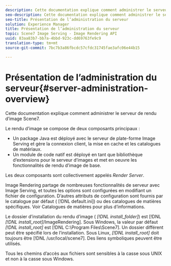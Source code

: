 ```yaml
---
description: Cette documentation explique comment administrer le serveur de rendu d’image Scene7.
seo-description: Cette documentation explique comment administrer le serveur de rendu d’image Scene7.
seo-title: Présentation de l’administration du serveur
solution: Experience Manager
title: Présentation de l’administration du serveur
topic: Scene7 Image Serving - Image Rendering API
uuid: 83aa83b7-bb7a-4bbd-923c-dd69763fe9c9
translation-type: tm+mt
source-git-commit: 7bc7b3a86fbcdc57cfdc31745fae3afc06e44b15

---
```



# Présentation de l’administration du serveur{#server-administration-overview}

Cette documentation explique comment administrer le serveur de rendu d’image Scene7.

Le rendu d’image se compose de deux composants principaux :

* Un package Java est déployé avec le serveur de plate-forme Image Serving et gère la connexion client, la mise en cache et les catalogues de matériaux.
* Un module de code natif est déployé en tant que bibliothèque d’extensions pour le serveur d’images et met en oeuvre les fonctionnalités de rendu d’image de base.

Les deux composants sont collectivement appelés *Render Server*.

Image Rendering partage de nombreuses fonctionnalités de serveur avec Image Serving, et toutes les options sont configurées en modifiant un fichier de configuration. D’autres attributs de configuration sont fournis par le catalogue par défaut ( [!DNL default.ini]) ou des catalogues de matières spécifiques. Voir Catalogues de matières pour plus d’informations.

Le dossier d’installation du rendu d’image ( *[!DNL install_folder]*) est [!DNL *[!DNL install_root]*/ImageRendering]. Sous Windows, la valeur par défaut *[!DNL install_root]* est [!DNL C:\Program Files\Scene7]. Un dossier différent peut être spécifié lors de l’installation. Sous Linux, *[!DNL install_root]* doit toujours être [!DNL /usr/local/scene7]. Des liens symboliques peuvent être utilisés.

Tous les chemins d’accès aux fichiers sont sensibles à la casse sous UNIX et non à la casse sous Windows.
